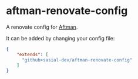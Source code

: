 # aftman-renovate-config
A renovate config for [Aftman](https://github.com/LPGhatguy/aftman).

It can be added by changing your config file:

```json
{
    "extends": [
      "github>sasial-dev/aftman-renovate-config"
    ]
}
```

